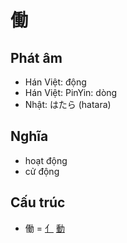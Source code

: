 # 働

## Phát âm
* Hán Việt: động
* Hán Việt: PinYin: dòng
* Nhật: はたら (hatara)

## Nghĩa
* hoạt động
* cử động

## Cấu trúc
* 働 = [亻](亻.md) [動](動.md)

<script>window.HANZI_FIELD='働';</script>
